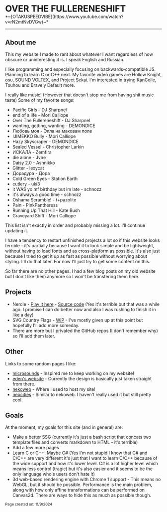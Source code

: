 <h1 style="margin-bottom:0">OVER THE FULLERENESHIFT</h1>
<p style="margin-top:0;text-indent:0;text-decoration:none;">*~[OTAKUSPEEDVIBE](https://www.youtube.com/watch?v=rN2mtNvDVGw)~*</p>

---

## About me
This my website I made to rant about whatever I want regardless of how obscure or uninteresting it is. I speak English and Russian.

I like programming and especially focusing on backwards-compatible JS. Planning to learn C or C++ next. My favorite video games are Hollow Knight, osu, SOUND VOLTEX, and Project Sekai.
I'm interested in trying KanColle, Touhou and Bravely Default more.

I really like music! (However that doesn't stop me from having shit music taste) Some of my favorite songs:

- Pacific Girls - DJ Sharpnel
- end of a life - Mori Calliope
- Over The Fullereneshift - DJ Sharpnel
- wanting, getting, wanting - DEMONDICE
- Любовь моя - Элла на маковам поле
- IJIMEKKO Bully - Mori Calliope
- Hazy Skyscraper - DEMONDICE
- Sealed Vessel - Christopher Larkin
- ИСКАЛА - Zemfira
- die alone - Jvne
- Daisy 2.0 - Ashnikko
- Glitter - lexycat
- Дорадура - Дора
- Cold Green Eyes - Station Earth
- cutlery - uki3
- it WAS yo mf birthday but im late - schnozz
- it's always a good time - schnozz
- Oshama Scramble! - t+pazolite
- Pain - PinkPantheress
- Running Up That Hill - Kate Bush
- Graveyard Shift - Mori Calliope

This list isn't exactly in order and probably missing a lot. I'll continue updating it.

I have a tendency to restart unfinished projects a lot so if this website looks terrible - it's partially because I want it to look simple and be lightweight, without having to load fonts and as cross-platform as possible.
It's also just because I tried to get it up as fast as possible without worrying about styling.
I'll do that later.
For now I'll just try to get some content on this.

So far there are no other pages. I had a few blog posts on my old website but I don't like them anymore so I won't be transfering them here.

## Projects

- Nerdle - [Play it here](https://shandriy.github.io/nerd) - [Source code](https://github.com/shandriy/nerd) (Yes it's terrible but that was a while ago. I promise I can do better now and also I was rushing to finish it in like a day)
- SVG Country Flags - [WIP](https://github.com/shandriy/flags) - I've mostly given up at this point but hopefully I'll add more someday.
- There are more but I privated the GitHub repos (I don't remember why) so I'll add them later.

## Other

Links to some random pages I like:

- [microsounds](https://microsounds.github.io/) - Inspired me to keep working on my website!
- [eden's website](https://eda.gay) - Currently the design is basically just taken straight from there.
- [nekoweb](https://nekoweb.org/) - Where I used to host my site!
- [neocities](https://neocities.org) - Similar to nekoweb. I haven't really used it but still pretty cool.

## Goals

At the moment, my goals for this site (and in general) are:

- Make a better SSG (currently it's just a bash script that concats two template files and converts markdown to HTML - it's terrible)
- Add a few more pages
- Learn C or C++. Maybe C# (Yes I'm not stupid I know that C# and C/C++ are very different it's just that I want to learn C/C++ because of the wide support and how it's lower level. C# is a lot higher level which means less control (tragic) but it's also easier and it seems to be the only language who's users don't hate it)
- 3d web-based rendering engine with Chrome 1 support - This means no WebGL, but it should be possible. Performance is the main problem, along with how only affine transformations can be performed on Canvas2d. There are ways to hide this as much as possible though.

<p style="text-indent:0;"><sub>Page created on: 11/9/2024</sub></p>